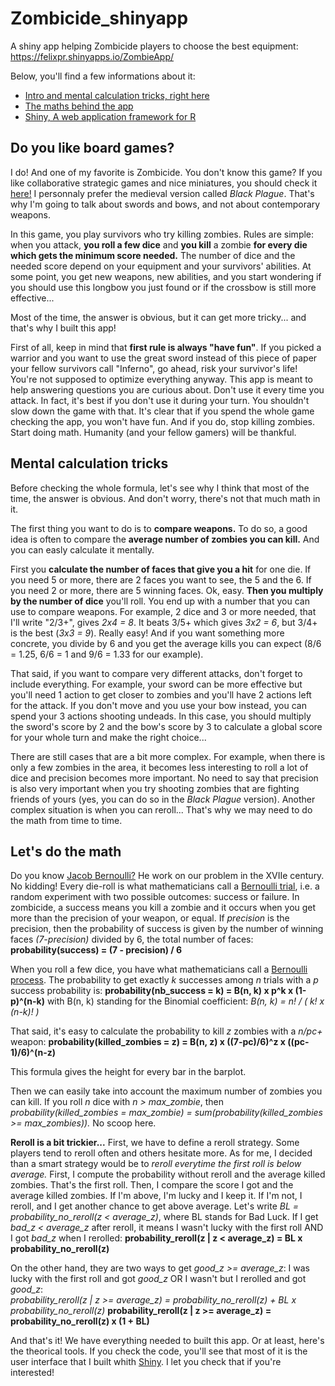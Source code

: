 # Zombicide_shinyapp
A shiny app helping Zombicide players to choose the best equipment:
https://felixpr.shinyapps.io/ZombieApp/

Below, you'll find a few informations about it:
 - [Intro and mental calculation tricks, right here](https://github.com/FelixPr/Zombicide_shinyapp#do-you-like-board-games)
 - [The maths behind the app](https://github.com/FelixPr/Zombicide_shinyapp#lets-do-the-math)
 - [Shiny, A web application framework for R](https://shiny.rstudio.com/)

## Do you like board games?
I do! And one of my favorite is Zombicide. You don't know this game? If you like collaborative strategic games and nice miniatures, you should check it [here!](https://zombicide.com/en/ "zombicide.com") I personnaly prefer the medieval version called *Black Plague*. That's why I'm going to talk about swords and bows, and not about contemporary weapons. 

In this game, you play survivors who try killing zombies. Rules are simple: when you attack, **you roll a few dice** and **you kill** a zombie **for every die which gets the minimum score needed.** The number of dice and the needed score depend on your equipment and your survivors' abilities. At some point, you get new weapons, new abilities, and you start wondering if you should use this longbow you just found or if the crossbow is still more effective...

Most of the time, the answer is obvious, but it can get more tricky... and that's why I built this app!

First of all, keep in mind that **first rule is always __"have fun"__**. If you picked a warrior and you want to use the great sword instead of this piece of paper your fellow survivors call "Inferno", go ahead, risk your survivor's life! You're not supposed to optimize everything anyway. This app is meant to help answering questions you are curious about. Don't use it every time you attack.
In fact, it's best if you don't use it during your turn. You shouldn't slow down the game with that. It's clear that if you spend the whole game checking the app, you won't have fun. And if you do, stop killing zombies. Start doing math. Humanity (and your fellow gamers) will be thankful.

## Mental calculation tricks
Before checking the whole formula, let's see why I think that most of the time, the answer is obvious. And don't worry, there's not that much math in it.

The first thing you want to do is to **compare weapons.** To do so, a good idea is often to compare the **average number of zombies you can kill.** And you can easly calculate it mentally.

First you **calculate the number of faces that give you a hit** for one die. If you need 5 or more, there are 2 faces you want to see, the 5 and the 6. If you need 2 or more, there are 5 winning faces. Ok, easy. **Then you multiply by the number of dice** you'll roll. You end up with a number that you can use to compare weapons.
For example, 2 dice and 3 or more needed, that I'll write "2/3+", gives *2x4 = _8_*. It beats 3/5+ which gives *3x2 = _6_*, but 3/4+ is the best (*3x3 = 9*). Really easy!
And if you want something more concrete, you divide by 6 and you get the average kills you can expect (8/6 = 1.25, 6/6 = 1 and 9/6 = 1.33 for our example).

That said, if you want to compare very different attacks, don't forget to include everything. For example, your sword can be more effective but you'll need 1 action to get closer to zombies and you'll have 2 actions left for the attack. If you don't move and you use your bow instead, you can spend your 3 actions shooting undeads. In this case, you should multiply the sword's score by 2 and the bow's score by 3 to calculate a global score for your whole turn and make the right choice...

There are still cases that are a bit more complex. For example, when there is only a few zombies in the area, it becomes less interesting to roll a lot of dice and precision becomes more important. No need to say that precision is also very important when you try shooting zombies that are fighting  friends of yours (yes, you can do so in the *Black Plague* version). Another complex situation is when you can reroll... That's why we may need to do the math from time to time.

## Let's do the math
Do you know [Jacob Bernoulli?](https://en.wikipedia.org/wiki/Jacob_Bernoulli "Check on Wikipedia") He work on our problem in the XVIIe century. No kidding!
Every die-roll is what mathematicians call a [Bernoulli trial](https://en.wikipedia.org/wiki/Bernoulli_trial "Check on Wikipedia"), i.e. a random experiment with two possible outcomes: success or failure. In zombicide, a success means you kill a zombie and it occurs when you get more than the precision of your weapon, or equal. If *precision* is the precision, then the probability of success is given by the number of winning faces *(7-precision)* divided by 6, the total number of faces:
   **probability(success) = (7 - precision) / 6**

When you roll a few dice, you have what mathematicians call a [Bernoulli process](https://en.wikipedia.org/wiki/Bernoulli_process "Check on Wikipedia"). The probability to get exactly *k* successes among *n* trials with a *p* success probability is:
   **probability(nb_success = k) = B(n, k) x p^k x (1-p)^(n-k)**
   with B(n, k) standing for the Binomial coefficient: *B(n, k) = n! / ( k! x (n-k)! )*
 
 That said, it's easy to calculate the probability to kill *z* zombies with a *n/pc+* weapon:
   **probability(killed_zombies = z) = B(n, z) x ((7-pc)/6)^z x ((pc-1)/6)^(n-z)**
   
This formula gives the height for every bar in the barplot.

Then we can easily take into account the maximum number of zombies you can kill. If you roll *n* dice with *n > max_zombie*, then *probability(killed_zombies = max_zombie) = sum(probability(killed_zombies >= max_zombies)).* No scoop here.

**Reroll is a bit trickier...** First, we have to define a reroll strategy. Some players tend to reroll often and others hesitate more. As for me, I decided than a smart strategy would be to *reroll everytime the first roll is below average.* First, I compute the probability without reroll and the average killed zombies. That's the first roll.
Then, I compare the score I got and the average killed zombies. If I'm above, I'm lucky and I keep it. If I'm not, I reroll, and I get another chance to get above average.
Let's write *BL = probability_no_reroll(z < average_z)*, where BL stands for Bad Luck. If I get *bad_z < average_z* after reroll, it means I wasn't lucky with the first roll AND I got *bad_z* when I rerolled: 
   **probability_reroll(z | z < average_z) = BL x probability_no_reroll(z)**

On the other hand, they are two ways to get *good_z >= average_z*: I was lucky with the first roll and got *good_z* OR I wasn't but I rerolled and got *good_z*:  
   *probability_reroll(z | z >= average_z) = probability_no_reroll(z) + BL x probability_no_reroll(z)*
   **probability_reroll(z | z >= average_z) = probability_no_reroll(z) x (1 + BL)**

And that's it! We have everything needed to built this app. Or at least, here's the theorical tools. If you check the code, you'll see that most of it is the user interface that I built whith [Shiny](https://shiny.rstudio.com/). I let you check that if you're interested! 
